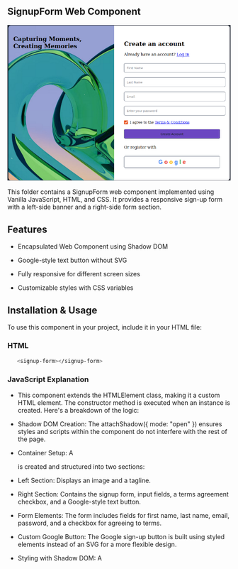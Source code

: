 ## SignupForm Web Component
![image](image.png)

This folder contains a SignupForm web component implemented using Vanilla JavaScript, HTML, and CSS. It provides a responsive sign-up form with a left-side banner and a right-side form section.

## Features

- Encapsulated Web Component using Shadow DOM

- Google-style text button without SVG

- Fully responsive for different screen sizes

- Customizable styles with CSS variables

## Installation & Usage

To use this component in your project, include it in your HTML file:

### HTML

```bash
   <signup-form></signup-form>
``` 
### JavaScript Explanation

- This component extends the HTMLElement class, making it a custom HTML element. The constructor method is executed when an instance is created. Here's a breakdown of the logic:

- Shadow DOM Creation: The attachShadow({ mode: "open" }) ensures styles and scripts within the component do not interfere with the rest of the page.

- Container Setup: A <div> is created and structured into two sections:

- Left Section: Displays an image and a tagline.

- Right Section: Contains the signup form, input fields, a terms agreement checkbox, and a Google-style text button.

- Form Elements: The form includes fields for first name, last name, email, password, and a checkbox for agreeing to terms.

- Custom Google Button: The Google sign-up button is built using styled <span> elements instead of an SVG for a more flexible design.

- Styling with Shadow DOM: A <style> element is added dynamically, containing CSS that makes the form responsive and visually appealing.

## License

This project is free to use and modify for personal or commercial use.